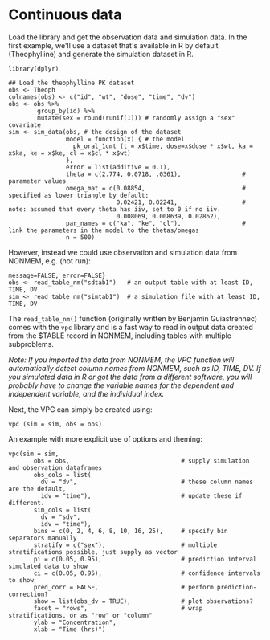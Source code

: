 # Continuous data

Load the library and get the observation data and simulation data.
In the first example, we'll use a dataset that's available in R by default (Theophylline) and generate the simulation dataset in R.

    library(dplyr)

    ## Load the theophylline PK dataset
    obs <- Theoph
    colnames(obs) <- c("id", "wt", "dose", "time", "dv")
    obs <- obs %>%
            group_by(id) %>%
            mutate(sex = round(runif(1))) # randomly assign a "sex" covariate
    sim <- sim_data(obs, # the design of the dataset
                    model = function(x) { # the model
                      pk_oral_1cmt (t = x$time, dose=x$dose * x$wt, ka = x$ka, ke = x$ke, cl = x$cl * x$wt)
                    },
                    error = list(additive = 0.1),
                    theta = c(2.774, 0.0718, .0361),                 # parameter values
                    omega_mat = c(0.08854,                           # specified as lower triangle by default;
                                  0.02421, 0.02241,                  # note: assumed that every theta has iiv, set to 0 if no iiv.
                                  0.008069, 0.008639, 0.02862),
                    par_names = c("ka", "ke", "cl"),                 # link the parameters in the model to the thetas/omegas
                    n = 500)

However, instead we could use observation and simulation data from NONMEM, e.g. (not run):

    message=FALSE, error=FALSE}
    obs <- read_table_nm("sdtab1")   # an output table with at least ID, TIME, DV
    sim <- read_table_nm("simtab1")  # a simulation file with at least ID, TIME, DV

The `read_table_nm()` function (originally written by Benjamin Guiastrennec) comes with the `vpc` library and is a fast way to read in output data created from the $TABLE record in NONMEM, including tables with multiple subproblems.

_Note: If you imported the data from NONMEM, the VPC function will automatically detect column names from NONMEM, such as ID, TIME, DV. If you simulated data in R or got the data from a different software, you will probably have to change the variable names for the dependent and independent variable, and the individual index._

Next, the VPC can simply be created using:

    vpc (sim = sim, obs = obs)


An example with more explicit use of options and theming:

    vpc(sim = sim,
           obs = obs,                               # supply simulation and observation dataframes
           obs_cols = list(
             dv = "dv",                             # these column names are the default,
             idv = "time"),                         # update these if different.
           sim_cols = list(
             dv = "sdv",
             idv = "time"),
           bins = c(0, 2, 4, 6, 8, 10, 16, 25),     # specify bin separators manually
           stratify = c("sex"),                     # multiple stratifications possible, just supply as vector
           pi = c(0.05, 0.95),                      # prediction interval simulated data to show
           ci = c(0.05, 0.95),                      # confidence intervals to show
           pred_corr = FALSE,                       # perform prediction-correction?
           show = list(obs_dv = TRUE),              # plot observations?
           facet = "rows",                          # wrap stratifications, or as "row" or "column"
           ylab = "Concentration",
           xlab = "Time (hrs)")
